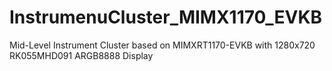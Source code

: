 # InstrumenuCluster_MIMX1170_EVKB
Mid-Level Instrument Cluster based on MIMXRT1170-EVKB with 1280x720 RK055MHD091 ARGB8888 Display
